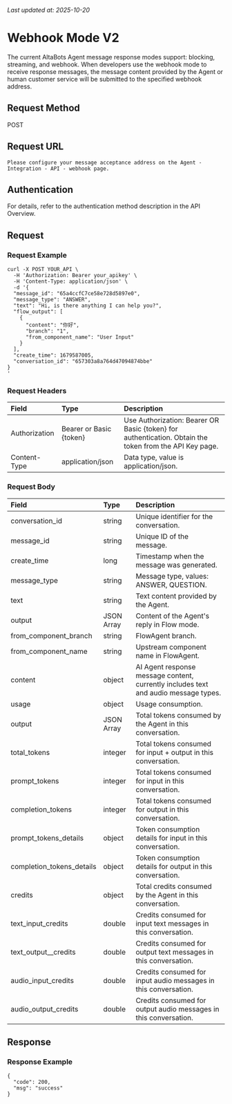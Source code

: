 _Last updated at: 2025-10-20_

# **Webhook Mode V2**

The current AltaBots Agent message response modes support: blocking, streaming, and webhook. When developers use the webhook mode to receive response messages, the message content provided by the Agent or human customer service will be submitted to the specified webhook address.

## **Request Method**

POST

## **Request URL**

`Please configure your message acceptance address on the Agent - Integration - API - webhook page.`

## **Authentication**

For details, refer to the authentication method description in the API Overview.

## **Request**

### **Request Example**

```
curl -X POST YOUR_API \ 
  -H 'Authorization: Bearer your_apikey' \ 
  -H 'Content-Type: application/json' \ 
  -d '{
  "message_id": "65a4ccfC7ce58e728d5897e0",
  "message_type": "ANSWER",
  "text": "Hi, is there anything I can help you?",
  "flow_output": [
    {
      "content": "你好",
      "branch": "1",
      "from_component_name": "User Input"
    }
  ],
  "create_time": 1679587005,
  "conversation_id": "657303a8a764d47094874bbe"
}
'
```

### **Request Headers**

| Field | Type | Description |
| :---- | :---- | :---- |
| Authorization | Bearer or Basic {token} | Use Authorization: Bearer OR Basic {token} for authentication. Obtain the token from the API Key page. |
| Content-Type | application/json | Data type, value is application/json. |

### **Request Body**

| Field | Type | Description |
| :---- | :---- | :---- |
| conversation\_id | string | Unique identifier for the conversation. |
| message\_id | string | Unique ID of the message. |
| create\_time | long | Timestamp when the message was generated. |
| message\_type | string | Message type, values: ANSWER, QUESTION. |
| text | string | Text content provided by the Agent. |
| output | JSON Array | Content of the Agent's reply in Flow mode. |
| from\_component\_branch | string | FlowAgent branch. |
| from\_component\_name | string | Upstream component name in FlowAgent. |
| content | object | AI Agent response message content, currently includes text and audio message types. |
| usage | object | Usage consumption. |
| output | JSON Array | Total tokens consumed by the Agent in this conversation. |
| total\_tokens | integer | Total tokens consumed for input \+ output in this conversation. |
| prompt\_tokens | integer | Total tokens consumed for input in this conversation. |
| completion\_tokens | integer | Total tokens consumed for output in this conversation. |
| prompt\_tokens\_details | object | Token consumption details for input in this conversation. |
| completion\_tokens\_details | object | Token consumption details for output in this conversation. |
| credits | object | Total credits consumed by the Agent in this conversation. |
| text\_input\_credits | double | Credits consumed for input text messages in this conversation. |
| text\_output\_\_credits | double | Credits consumed for output text messages in this conversation. |
| audio\_input\_credits | double | Credits consumed for input audio messages in this conversation. |
| audio\_output\_credits | double | Credits consumed for output audio messages in this conversation. |

## **Response**

### **Response Example**

```
{
  "code": 200,
  "msg": "success"
}
```
